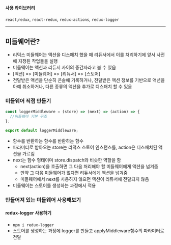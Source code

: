 #### 사용 라이브러리

`react`,`redux`, `react-redux`, `redux-actions`, `redux-logger`

---

## 미들웨어란?

- 리덕스 미들웨어는 액션을 디스패치 했을 때 리듀서에서 이를 처리하기에 앞서 사전에 지정된 작업들을 실행
- 미들웨어는 액션과 리듀서 사이의 중간자라고 볼 수 있음
- [액션] => [미들웨어] => [리듀서] => [스토어]
- 전달받은 액션을 단순히 콘솔에 기록하거나, 전달받은 액션 정보를 기반으로 액션을 아예 취소하거나, 다른 종류의 액션을 추가로 디스패치 할 수 있음

### 미들웨어 직접 만들기

```javascript
const loggerMiddleware = (store) => (next) => (action) => {
  //미들웨어 기본 구조
};

export default loggerMiddleware;
```

- 함수를 반환하는 함수를 반환하는 함수
- 파라미터로 받아오는 store는 리덕스 스토어 인스턴스를, action은 디스패치된 액션을 가르킴
- next는 함수 형태이며 store.dispatch와 비슷한 역할을 함
  - next(action)을 호출하면 그 다음 처리해야 할 미들웨어에게 액션을 넘겨줌
  - 만약 그 다음 미들웨어가 없다면 리듀서에게 액션을 넘겨줌
  - 미들웨어에서 next를 사용하지 않으면 액션이 리듀서에 전달되지 않음
- 미들웨어는 스토어를 생성하는 과정에서 적용

### 만들어져 있는 미들웨어 사용해보기

#### redux-logger 사용하기

- `npm i redux-logger`
- 스토어를 생성하는 과정에 logger를 만들고 applyMiddleware함수의 파라미터로 전달

